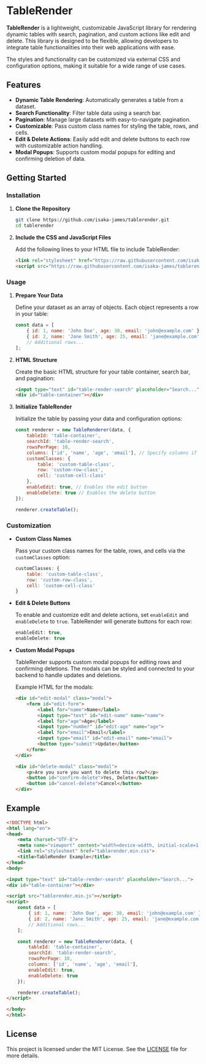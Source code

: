 # TableRender

**TableRender** is a lightweight, customizable JavaScript library for rendering dynamic tables with search, pagination, and custom actions like edit and delete. This library is designed to be flexible, allowing developers to integrate table functionalities into their web applications with ease. 

The styles and functionality can be customized via external CSS and configuration options, making it suitable for a wide range of use cases.

## Features

- **Dynamic Table Rendering**: Automatically generates a table from a dataset.
- **Search Functionality**: Filter table data using a search bar.
- **Pagination**: Manage large datasets with easy-to-navigate pagination.
- **Customizable**: Pass custom class names for styling the table, rows, and cells.
- **Edit & Delete Actions**: Easily add edit and delete buttons to each row with customizable action handling.
- **Modal Popups**: Supports custom modal popups for editing and confirming deletion of data.

## Getting Started

### Installation

1. **Clone the Repository**

   ```bash
   git clone https://github.com/isaka-james/tablerender.git
   cd tablerender
   ```

2. **Include the CSS and JavaScript Files**

   Add the following lines to your HTML file to include TableRender:

   ```html
   <link rel="stylesheet" href="https://raw.githubusercontent.com/isaka-james/tablerender/main/tablerender.min.css">
   <script src="https://raw.githubusercontent.com/isaka-james/tablerender/main/tablerender.min.js"></script>
   ```

### Usage

1. **Prepare Your Data**

   Define your dataset as an array of objects. Each object represents a row in your table:

   ```javascript
   const data = [
       { id: 1, name: 'John Doe', age: 30, email: 'john@example.com' },
       { id: 2, name: 'Jane Smith', age: 25, email: 'jane@example.com' },
       // Additional rows...
   ];
   ```

2. **HTML Structure**

   Create the basic HTML structure for your table container, search bar, and pagination:

   ```html
   <input type="text" id="table-render-search" placeholder="Search...">
   <div id="table-container"></div>
   ```

3. **Initialize TableRender**

   Initialize the table by passing your data and configuration options:

   ```javascript
   const renderer = new TableRenderer(data, {
       tableId: 'table-container',
       searchId: 'table-render-search',
       rowsPerPage: 10,
       columns: ['id', 'name', 'age', 'email'], // Specify columns if needed
       customClasses: {
           table: 'custom-table-class',
           row: 'custom-row-class',
           cell: 'custom-cell-class'
       },
       enableEdit: true, // Enables the edit button
       enableDelete: true // Enables the delete button
   });

   renderer.createTable();
   ```

### Customization

- **Custom Class Names**

  Pass your custom class names for the table, rows, and cells via the `customClasses` option:

  ```javascript
  customClasses: {
      table: 'custom-table-class',
      row: 'custom-row-class',
      cell: 'custom-cell-class'
  }
  ```

- **Edit & Delete Buttons**

  To enable and customize edit and delete actions, set `enableEdit` and `enableDelete` to `true`. TableRender will generate buttons for each row:

  ```javascript
  enableEdit: true,
  enableDelete: true
  ```

- **Custom Modal Popups**

  TableRender supports custom modal popups for editing rows and confirming deletions. The modals can be styled and connected to your backend to handle updates and deletions.

  Example HTML for the modals:
  
  ```html
  <div id="edit-modal" class="modal">
      <form id="edit-form">
          <label for="name">Name</label>
          <input type="text" id="edit-name" name="name">
          <label for="age">Age</label>
          <input type="number" id="edit-age" name="age">
          <label for="email">Email</label>
          <input type="email" id="edit-email" name="email">
          <button type="submit">Update</button>
      </form>
  </div>

  <div id="delete-modal" class="modal">
      <p>Are you sure you want to delete this row?</p>
      <button id="confirm-delete">Yes, Delete</button>
      <button id="cancel-delete">Cancel</button>
  </div>
  ```

## Example

```html
<!DOCTYPE html>
<html lang="en">
<head>
    <meta charset="UTF-8">
    <meta name="viewport" content="width=device-width, initial-scale=1.0">
    <link rel="stylesheet" href="tablerender.min.css">
    <title>TableRender Example</title>
</head>
<body>

<input type="text" id="table-render-search" placeholder="Search...">
<div id="table-container"></div>

<script src="tablerender.min.js"></script>
<script>
    const data = [
        { id: 1, name: 'John Doe', age: 30, email: 'john@example.com' },
        { id: 2, name: 'Jane Smith', age: 25, email: 'jane@example.com' },
        // Additional rows...
    ];

    const renderer = new TableRenderer(data, {
        tableId: 'table-container',
        searchId: 'table-render-search',
        rowsPerPage: 10,
        columns: ['id', 'name', 'age', 'email'],
        enableEdit: true,
        enableDelete: true
    });

    renderer.createTable();
</script>

</body>
</html>
```

## License

This project is licensed under the MIT License. See the [LICENSE](LICENSE) file for more details.
